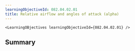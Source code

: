 ```yaml
---
learningObjectiveId: 082.04.02.01
title: Relative airflow and angles of attack (alpha)
---
```


```tsx eval
<LearningOBjectives learningObjectiveId={082.04.02.01} />
```

## Summary
